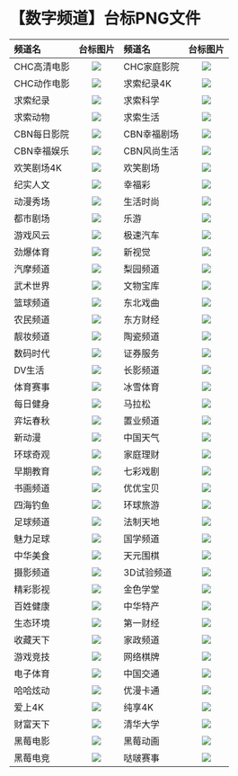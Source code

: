 # 【数字频道】台标PNG文件
|频道名|台标图片|频道名|台标图片|
|:---|:---:|:---|:---:|
|CHC高清电影|<img src="https://raw.githubusercontent.com/wanglindl/TVlogo/main/img/CHC1.png">|CHC家庭影院|<img src="https://raw.githubusercontent.com/wanglindl/TVlogo/main/img/CHC2.png">|
|CHC动作电影|<img src="https://raw.githubusercontent.com/wanglindl/TVlogo/main/img/CHC3.png">|求索纪录4K|<img src="https://raw.githubusercontent.com/wanglindl/TVlogo/main/img/Qiusuo5.png">|
|求索纪录|<img src="https://raw.githubusercontent.com/wanglindl/TVlogo/main/img/Qiusuo1.png">|求索科学|<img src="https://raw.githubusercontent.com/wanglindl/TVlogo/main/img/Qiusuo2.png">|
|求索动物|<img src="https://raw.githubusercontent.com/wanglindl/TVlogo/main/img/Qiusuo3.png">|求索生活|<img src="https://raw.githubusercontent.com/wanglindl/TVlogo/main/img/Qiusuo4.png">|
|CBN每日影院|<img src="https://raw.githubusercontent.com/wanglindl/TVlogo/main/img/CBN1.png">|CBN幸福剧场|<img src="https://raw.githubusercontent.com/wanglindl/TVlogo/main/img/CBN2.png">|
|CBN幸福娱乐|<img src="https://raw.githubusercontent.com/wanglindl/TVlogo/main/img/CBN3.png">|CBN风尚生活|<img src="https://raw.githubusercontent.com/wanglindl/TVlogo/main/img/CBN4.png">|
|欢笑剧场4K|<img src="https://raw.githubusercontent.com/wanglindl/TVlogo/main/img/hxjc4k.png">|欢笑剧场|<img src="https://raw.githubusercontent.com/wanglindl/TVlogo/main/img/hxjchd.png">|
|纪实人文|<img src="https://raw.githubusercontent.com/wanglindl/TVlogo/main/img/jsrw.png">|幸福彩|<img src="https://raw.githubusercontent.com/wanglindl/TVlogo/main/img/xfc.png">|
|动漫秀场|<img src="https://raw.githubusercontent.com/wanglindl/TVlogo/main/img/dmxc.png">|生活时尚|<img src="https://raw.githubusercontent.com/wanglindl/TVlogo/main/img/shss.png">|
|都市剧场|<img src="https://raw.githubusercontent.com/wanglindl/TVlogo/main/img/dsjc.png">|乐游|<img src="https://raw.githubusercontent.com/wanglindl/TVlogo/main/img/leyou.png">|
|游戏风云|<img src="https://raw.githubusercontent.com/wanglindl/TVlogo/main/img/yxfy.png">|极速汽车|<img src="https://raw.githubusercontent.com/wanglindl/TVlogo/main/img/jsqc.png">|
|劲爆体育|<img src="https://raw.githubusercontent.com/wanglindl/TVlogo/main/img/jbty.png">|新视觉|<img src="https://raw.githubusercontent.com/wanglindl/TVlogo/main/img/xsj.png">|
|汽摩频道|<img src="https://raw.githubusercontent.com/wanglindl/TVlogo/main/img/qmpd.png">|梨园频道|<img src="https://raw.githubusercontent.com/wanglindl/TVlogo/main/img/lypd.png">|
|武术世界|<img src="https://raw.githubusercontent.com/wanglindl/TVlogo/main/img/wssj.png">|文物宝库|<img src="https://raw.githubusercontent.com/wanglindl/TVlogo/main/img/wwbk.png">|
|篮球频道|<img src="https://raw.githubusercontent.com/wanglindl/TVlogo/main/img/lqpd.png">|东北戏曲|<img src="https://raw.githubusercontent.com/wanglindl/TVlogo/main/img/dbxq.png">|
|农民频道|<img src="https://raw.githubusercontent.com/wanglindl/TVlogo/main/img/nmpd.png">|东方财经|<img src="https://raw.githubusercontent.com/wanglindl/TVlogo/main/img/dfcj.png">|
|靓妆频道|<img src="https://raw.githubusercontent.com/wanglindl/TVlogo/main/img/liangzhuang.png">|陶瓷频道|<img src="https://raw.githubusercontent.com/wanglindl/TVlogo/main/img/tcpd.png">|
|数码时代|<img src="https://raw.githubusercontent.com/wanglindl/TVlogo/main/img/smsd.png">|证券服务|<img src="https://raw.githubusercontent.com/wanglindl/TVlogo/main/img/inbm.png">|
|DV生活|<img src="https://raw.githubusercontent.com/wanglindl/TVlogo/main/img/dvsh.png">|长影频道|<img src="https://raw.githubusercontent.com/wanglindl/TVlogo/main/img/cypd.png">|
|体育赛事|<img src="https://raw.githubusercontent.com/wanglindl/TVlogo/main/img/tyss.png">|冰雪体育|<img src="https://raw.githubusercontent.com/wanglindl/TVlogo/main/img/bxty.png">|
|每日健身|<img src="https://raw.githubusercontent.com/wanglindl/TVlogo/main/img/mrjs.png">|马拉松|<img src="https://raw.githubusercontent.com/wanglindl/TVlogo/main/img/malasong.png">|
|弈坛春秋|<img src="https://raw.githubusercontent.com/wanglindl/TVlogo/main/img/ytcq.png">|置业频道|<img src="https://raw.githubusercontent.com/wanglindl/TVlogo/main/img/zypd.png">|
|新动漫|<img src="https://raw.githubusercontent.com/wanglindl/TVlogo/main/img/xindm.png">|中国天气|<img src="https://raw.githubusercontent.com/wanglindl/TVlogo/main/img/zgtq.png">|
|环球奇观|<img src="https://raw.githubusercontent.com/wanglindl/TVlogo/main/img/hyqg.png">|家庭理财|<img src="https://raw.githubusercontent.com/wanglindl/TVlogo/main/img/jtlc.png">|
|早期教育|<img src="https://raw.githubusercontent.com/wanglindl/TVlogo/main/img/zqjy.png">|七彩戏剧|<img src="https://raw.githubusercontent.com/wanglindl/TVlogo/main/img/qcxj.png">|
|书画频道|<img src="https://raw.githubusercontent.com/wanglindl/TVlogo/main/img/shpd.png">|优优宝贝|<img src="https://raw.githubusercontent.com/wanglindl/TVlogo/main/img/yybb.png">|
|四海钓鱼|<img src="https://raw.githubusercontent.com/wanglindl/TVlogo/main/img/shdy.png">|环球旅游|<img src="https://raw.githubusercontent.com/wanglindl/TVlogo/main/img/hqly.png">|
|足球频道|<img src="https://raw.githubusercontent.com/wanglindl/TVlogo/main/img/zqpd.png">|法制天地|<img src="https://raw.githubusercontent.com/wanglindl/TVlogo/main/img/fztd.png">|
|魅力足球|<img src="https://raw.githubusercontent.com/wanglindl/TVlogo/main/img/mlzq.png">|国学频道|<img src="https://raw.githubusercontent.com/wanglindl/TVlogo/main/img/gxpd.png">|
|中华美食|<img src="https://raw.githubusercontent.com/wanglindl/TVlogo/main/img/zhms.png">|天元围棋|<img src="https://raw.githubusercontent.com/wanglindl/TVlogo/main/img/tywq.png">|
|摄影频道|<img src="https://raw.githubusercontent.com/wanglindl/TVlogo/main/img/sypd.png">|3D试验频道|<img src="https://raw.githubusercontent.com/wanglindl/TVlogo/main/img/sz3dsypd.png">|
|精彩影视|<img src="https://raw.githubusercontent.com/wanglindl/TVlogo/main/img/jcys.png">|金色学堂|<img src="https://raw.githubusercontent.com/wanglindl/TVlogo/main/img/jsxt.png">|
|百姓健康|<img src="https://raw.githubusercontent.com/wanglindl/TVlogo/main/img/bxjk.png">|中华特产|<img src="https://raw.githubusercontent.com/wanglindl/TVlogo/main/img/zhtc.png">|
|生态环境|<img src="https://raw.githubusercontent.com/wanglindl/TVlogo/main/img/sthj.png">|第一财经|<img src="https://raw.githubusercontent.com/wanglindl/TVlogo/main/img/dycj.png">|
|收藏天下|<img src="https://raw.githubusercontent.com/wanglindl/TVlogo/main/img/sctx.png">|家政频道|<img src="https://raw.githubusercontent.com/wanglindl/TVlogo/main/img/jzpd.png">|
|游戏竞技|<img src="https://raw.githubusercontent.com/wanglindl/TVlogo/main/img/yxjj.png">|网络棋牌|<img src="https://raw.githubusercontent.com/wanglindl/TVlogo/main/img/wlqp.png">|
|电子体育|<img src="https://raw.githubusercontent.com/wanglindl/TVlogo/main/img/dzty.png">|中国交通|<img src="https://raw.githubusercontent.com/wanglindl/TVlogo/main/img/zgjt.png">|
|哈哈炫动|<img src="https://raw.githubusercontent.com/wanglindl/TVlogo/main/img/hhxd.png">|优漫卡通|<img src="https://raw.githubusercontent.com/wanglindl/TVlogo/main/img/ymkt.png">|
|爱上4K|<img src="https://raw.githubusercontent.com/wanglindl/TVlogo/main/img/ah4k.png">|纯享4K|<img src="https://raw.githubusercontent.com/wanglindl/TVlogo/main/img/cx4k.png">|
|财富天下|<img src="https://raw.githubusercontent.com/wanglindl/TVlogo/main/img/cftx.png">|清华大学|<img src="https://raw.githubusercontent.com/wanglindl/TVlogo/main/img/qhdx.png">|
|黑莓电影|<img src="https://raw.githubusercontent.com/wanglindl/TVlogo/main/img/hmdy.png">|黑莓动画|<img src="https://raw.githubusercontent.com/wanglindl/TVlogo/main/img/hmdh.png">|
|黑莓电竞|<img src="https://raw.githubusercontent.com/wanglindl/TVlogo/main/img/hmdj.png">|哒啵赛事|<img src="https://raw.githubusercontent.com/wanglindl/TVlogo/main/img/dbss.png">|







